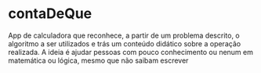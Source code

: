 # contaDeQue

 App de calculadora que reconhece, a partir de um problema descrito, o algoritmo a ser utilizados e trás um conteúdo didático sobre a operação realizada. A ideia é ajudar pessoas com pouco conhecimento ou nenum em matemática ou lógica, mesmo que não saibam escrever
